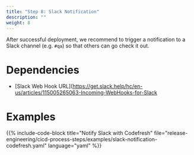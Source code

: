 ```yaml
---
title: "Step 8: Slack Notification"
description: ""
weight: 8
---
```


After successful deployment, we recommend to trigger a notification to a Slack channel (e.g. `#qa`) so that others can go check it out.

# Dependencies

* [Slack Web Hook URL](https://get.slack.help/hc/en-us/articles/115005265063-Incoming-WebHooks-for-Slack

# Examples

{{% include-code-block title="Notify Slack with Codefresh" file="release-engineering/cicd-process-steps/examples/slack-notification-codefresh.yaml" language="yaml" %}}
